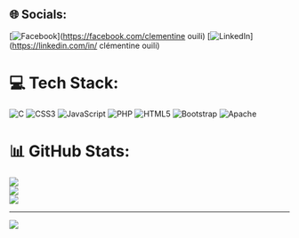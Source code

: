 
## 🌐 Socials:
[![Facebook](https://img.shields.io/badge/Facebook-%231877F2.svg?logo=Facebook&logoColor=white)](https://facebook.com/clementine ouili) [![LinkedIn](https://img.shields.io/badge/LinkedIn-%230077B5.svg?logo=linkedin&logoColor=white)](https://linkedin.com/in/ clémentine ouili) 

# 💻 Tech Stack:
![C](https://img.shields.io/badge/c-%2300599C.svg?style=for-the-badge&logo=c&logoColor=white) ![CSS3](https://img.shields.io/badge/css3-%231572B6.svg?style=for-the-badge&logo=css3&logoColor=white) ![JavaScript](https://img.shields.io/badge/javascript-%23323330.svg?style=for-the-badge&logo=javascript&logoColor=%23F7DF1E) ![PHP](https://img.shields.io/badge/php-%23777BB4.svg?style=for-the-badge&logo=php&logoColor=white) ![HTML5](https://img.shields.io/badge/html5-%23E34F26.svg?style=for-the-badge&logo=html5&logoColor=white) ![Bootstrap](https://img.shields.io/badge/bootstrap-%23563D7C.svg?style=for-the-badge&logo=bootstrap&logoColor=white) ![Apache](https://img.shields.io/badge/apache-%23D42029.svg?style=for-the-badge&logo=apache&logoColor=white)
# 📊 GitHub Stats:
![](https://github-readme-stats.vercel.app/api?username=OUILIClementine&theme=dark&hide_border=false&include_all_commits=false&count_private=false)<br/>
![](https://github-readme-streak-stats.herokuapp.com/?user=OUILIClementine&theme=dark&hide_border=false)<br/>
![](https://github-readme-stats.vercel.app/api/top-langs/?username=OUILIClementine&theme=dark&hide_border=false&include_all_commits=false&count_private=false&layout=compact)

---
[![](https://visitcount.itsvg.in/api?id=OUILIClementine&icon=0&color=0)](https://visitcount.itsvg.in)

<!-- Proudly created with GPRM ( https://gprm.itsvg.in ) -->
